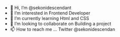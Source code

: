 - 👋 Hi, I’m @sekonidescendant
- 👀 I’m interested in Frontend Developer 
- 🌱 I’m currently learning Html and CSS
- 💞️ I’m looking to collaborate on Building a project 
- 📫 How to reach me ... Twitter @sekonidescendan

<!---
sekonidescendant/sekonidescendant is a ✨ special ✨ repository because its `README.md` (this file) appears on your GitHub profile.
You can click the Preview link to take a look at your changes.
--->
